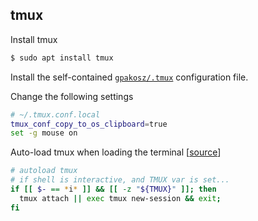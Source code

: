 ## tmux

Install tmux

```bash
$ sudo apt install tmux
```

Install the self-contained [`gpakosz/.tmux`](https://github.com/gpakosz/.tmux#installation) configuration file.

Change the following settings

```bash
# ~/.tmux.conf.local
tmux_conf_copy_to_os_clipboard=true
set -g mouse on
```

Auto-load tmux when loading the terminal
[[source](https://unix.stackexchange.com/questions/43601/how-can-i-set-my-default-shell-to-start-up-tmux)]

```bash
# autoload tmux
# if shell is interactive, and TMUX var is set...
if [[ $- == *i* ]] && [[ -z "${TMUX}" ]]; then
  tmux attach || exec tmux new-session && exit;
fi
```
